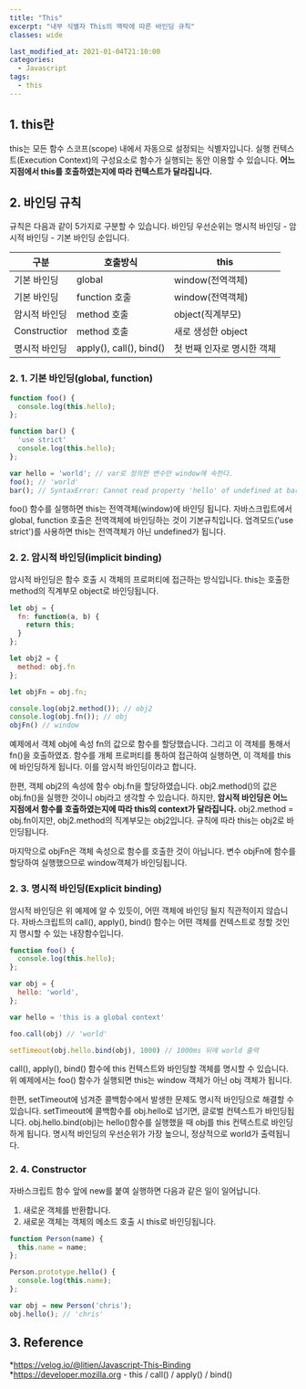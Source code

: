 ```yaml
---
title: "This"
excerpt: "내부 식별자 This의 맥락에 따른 바인딩 규칙"
classes: wide

last_modified_at: 2021-01-04T21:10:00
categories:
  - Javascript
tags:
  - this
---
```


## 1. this란
this는 모든 함수 스코프(scope) 내에서 자동으로 설정되는 식별자입니다. 실행 컨텍스트(Execution Context)의 구성요소로 함수가 실행되는 동안 이용할 수 있습니다. **어느 지점에서 this를 호출하였는지에 따라 컨텍스트가 달라집니다.**

## 2. 바인딩 규칙
규칙은 다음과 같이 5가지로 구분할 수 있습니다. 바인딩 우선순위는 명시적 바인딩 - 암시적 바인딩 - 기본 바인딩 순입니다.

|       구분      |          호출방식            |   this        |  
|-----------------|------------------------|--------------|
|기본 바인딩        |global                  |window(전역객체)|
|기본 바인딩        |function 호출            | window(전역객체)|
|암시적 바인딩      |method 호출              |object(직계부모)|
|Constructior    |       method 호출       | 새로 생성한 object|
|명시적 바인딩      | apply(), call(), bind()|첫 번째 인자로 명시한 객체|



### 2. 1. 기본 바인딩(global, function)
```js
function foo() {
  console.log(this.hello);
};

function bar() {
  'use strict'
  console.log(this.hello);
};

var hello = 'world'; // var로 정의한 변수만 window에 속한다.
foo(); // 'world'
bar(); // SyntaxError: Cannot read property 'hello' of undefined at bar
````
foo() 함수를 실행하면 this는 전역객체(window)에 바인딩 됩니다. 자바스크립트에서 global, function 호출은 전역객체에 바인딩하는 것이 기본규칙입니다. 엄격모드('use strict')를 사용하면 this는 전역객체가 아닌 undefined가 됩니다.

### 2. 2. 암시적 바인딩(implicit binding)
암시적 바인딩은 함수 호출 시 객체의 프로퍼티에 접근하는 방식입니다. this는 호출한 method의 직계부모 object로 바인딩됩니다.

```js
let obj = {
  fn: function(a, b) {
    return this;
  }
};

let obj2 = {
  method: obj.fn
};

let objFn = obj.fn;

console.log(obj2.method()); // obj2
console.log(obj.fn()); // obj
objFn() // window
````

예제에서 객체 obj에 속성 fn의 값으로 함수를 할당했습니다. 그리고 이 객체를 통해서 fn()을 호출하였죠. 함수를 개체 프로퍼티를 통하여 접근하여 실행하면, 이 객체를 this에 바인딩하게 됩니다. 이를 암시적 바인딩이라고 합니다.

한편, 객체 obj2의 속성에 함수 obj.fn을 할당하였습니다. obj2.method()의 값은 obj.fn()을 실행한 것이니 obj라고 생각할 수 있습니다. 하지만, **암시적 바인딩은 어느 지점에서 함수를 호출하였는지에 따라 this의 context가 달라집니다.**  obj2.method = obj.fn이지만, obj2.method의 직계부모는 obj2입니다. 규칙에 따라 this는 obj2로 바인딩됩니다.

마지막으로 objFn은 객체 속성으로 함수를 호출한 것이 아닙니다. 변수 objFn에 함수를 할당하여 실행했으므로 window객체가 바인딩됩니다.

### 2. 3. 명시적 바인딩(Explicit binding)
암시적 바인딩은 위 예제에 알 수 있듯이, 어떤 객체에 바인딩 될지 직관적이지 않습니다. 자바스크립트의 call(), apply(), bind() 함수는 어떤 객체를 컨텍스트로 정할 것인지 명시할 수 있는 내장함수입니다.

```js
function foo() {
  console.log(this.hello);
};

var obj = {
  hello: 'world',
};

var hello = 'this is a global context'

foo.call(obj) // 'world'

setTimeout(obj.hello.bind(obj), 1000) // 1000ms 뒤에 world 출력
````

call(), apply(), bind() 함수에 this 컨텍스트와 바인딩할 객체를 명시할 수 있습니다. 위 예제에서는 foo() 함수가 실행되면 this는 window 객체가 아닌 obj 객체가 됩니다.

한편, setTimeout에 넘겨준 콜백함수에서 발생한 문제도 명시적 바인딩으로 해결할 수 있습니다. setTimeout에 콜백함수를 obj.hello로 넘기면, 글로벌 컨텍스트가 바인딩됩니다. obj.hello.bind(obj)는 hello()함수를 실행했을 때 obj를 this 컨텍스트로 바인딩하게 됩니다. 명시적 바인딩의 우선순위가 가장 높으니, 정상적으로 world가 출력됩니다.

### 2. 4. Constructor
자바스크립트 함수 앞에 new를 붙여 실행하면 다음과 같은 일이 일어납니다.

1. 새로운 객체를 반환합니다.
2. 새로운 객체는 객체의 메소드 호출 시 this로 바인딩됩니다.

```js
function Person(name) {
  this.name = name;
};

Person.prototype.hello() {
  console.log(this.name);
};

var obj = new Person('chris');
obj.hello(); // 'chris'
````

## 3. Reference
*https://velog.io/@litien/Javascript-This-Binding    
*https://developer.mozilla.org - this / call() / apply() / bind()
